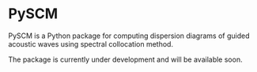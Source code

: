 # PySCM

PySCM is a Python package for computing dispersion 
diagrams of guided acoustic waves using spectral 
collocation method.

The package is currently under development and will be available soon.
